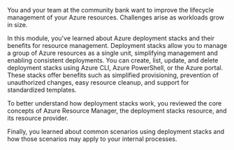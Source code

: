 















You and your team at the community bank want to improve the lifecycle management of your Azure resources. Challenges arise as workloads grow in size.

In this module, you've learned about Azure deployment stacks and their benefits for resource management. Deployment stacks allow you to manage a group of Azure resources as a single unit, simplifying management and enabling consistent deployments. You can create, list, update, and delete deployment stacks using Azure CLI, Azure PowerShell, or the Azure portal. These stacks offer benefits such as simplified provisioning, prevention of unauthorized changes, easy resource cleanup, and support for standardized templates.

To better understand how deployment stacks work, you reviewed the core concepts of Azure Resource Manager, the deployment stacks resource, and its resource provider.

Finally, you learned about common scenarios using deployment stacks and how those scenarios may apply to your internal processes.